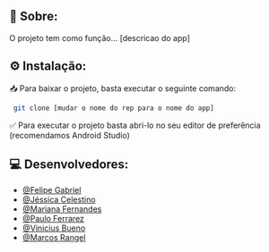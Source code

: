 ## 📝 Sobre:

O projeto tem como função... [descricao do app]


## ⚙️ Instalação:

📥 Para baixar o projeto, basta executar o seguinte comando:

```bash
 git clone [mudar o nome do rep para o nome do app]
```

✅ Para executar o projeto basta abri-lo no seu editor de preferência (recomendamos Android Studio)


## 💻 Desenvolvedores:

- [@Felipe Gabriel](https://github.com/LipeGabriell)
- [@Jéssica Celestino](https://github.com/jescacelestino)
- [@Mariana Fernandes](https://github.com/mariferndes)
- [@Paulo Ferrarez](https://github.com/pauloferrarez)
- [@Vinicius Bueno](https://github.com/BuenoBueno)
- [@Marcos Rangel](https://www.linkedin.com/in/mv-rangel)
